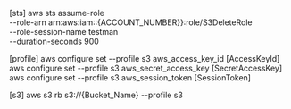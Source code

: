 [sts]
aws sts assume-role \
--role-arn arn:aws:iam::{ACCOUNT_NUMBER}}:role/S3DeleteRole \
--role-session-name testman \
--duration-seconds 900

[profile]
aws configure set --profile s3 aws_access_key_id [AccessKeyId]
aws configure set --profile s3 aws_secret_access_key [SecretAccessKey]
aws configure set --profile s3 aws_session_token [SessionToken]

[s3]
aws s3 rb s3://{Bucket_Name} --profile s3